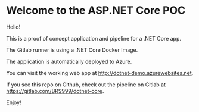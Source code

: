 # Welcome to the ASP.NET Core POC

Hello!

This is a proof of concept application and pipeline for a .NET Core app.

The Gitlab runner is using a .NET Core Docker Image.

The application is automatically deployed to Azure.

You can visit the working web app at http://dotnet-demo.azurewebsites.net.

If you see this repo on Github, check out the pipeline on Gitlab at https://gitlab.com/BRS999/dotnet-core.

Enjoy!
